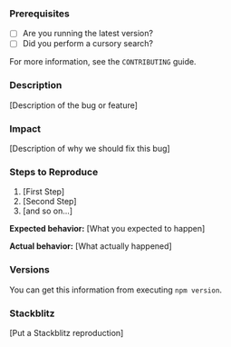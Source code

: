### Prerequisites

-   [ ] Are you running the latest version?
-   [ ] Did you perform a cursory search?

For more information, see the `CONTRIBUTING` guide.

### Description

[Description of the bug or feature]

### Impact

[Description of why we should fix this bug]

### Steps to Reproduce

1. [First Step]
2. [Second Step]
3. [and so on...]

**Expected behavior:** [What you expected to happen]

**Actual behavior:** [What actually happened]

### Versions

You can get this information from executing `npm version`.

### Stackblitz

[Put a Stackblitz reproduction]
